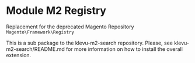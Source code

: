 # Module M2 Registry

Replacement for the deprecated Magento Repository `Magento\Framework\Registry`

This is a sub package to the klevu-m2-search repository.
Please, see klevu-m2-search/README.md for more information on how to install the overall extension.
